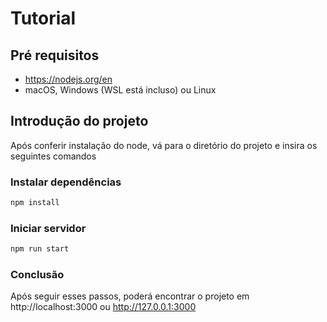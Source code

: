 # Tutorial

## Pré requisitos

- https://nodejs.org/en
- macOS, Windows (WSL está incluso) ou Linux

## Introdução do projeto

Após conferir instalação do node, vá para o diretório do projeto e insira os seguintes comandos

### Instalar dependências

```bash
npm install
```

### Iniciar servidor

```bash
npm run start
```

### Conclusão

Após seguir esses passos, poderá encontrar o projeto em http://localhost:3000 ou http://127.0.0.1:3000
